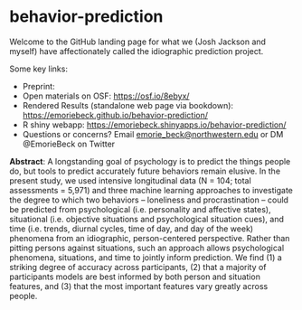 # behavior-prediction
 
Welcome to the GitHub landing page for what we (Josh Jackson and myself) have affectionately called the idiographic prediction project.

Some key links:

- Preprint: 
- Open materials on OSF: https://osf.io/8ebyx/
- Rendered Results (standalone web page via bookdown): https://emoriebeck.github.io/behavior-prediction/
- R shiny webapp: https://emoriebeck.shinyapps.io/behavior-prediction/
- Questions or concerns? Email emorie_beck@northwestern.edu or DM @EmorieBeck on Twitter

**Abstract**: A longstanding goal of psychology is to predict the things people do, but tools to predict accurately future behaviors remain elusive. In the present study, we used intensive longitudinal data (N = 104; total assessments = 5,971) and three machine learning approaches to investigate the degree to which two behaviors – loneliness and procrastination – could be predicted from psychological (i.e. personality and affective states), situational (i.e. objective situations and psychological situation cues), and time (i.e. trends, diurnal cycles, time of day, and day of the week) phenomena from an idiographic, person-centered perspective. Rather than pitting persons against situations, such an approach allows psychological phenomena, situations, and time to jointly inform prediction. We find (1) a striking degree of accuracy across participants, (2) that a majority of participants models are best informed by both person and situation features, and (3) that the most important features vary greatly across people.
